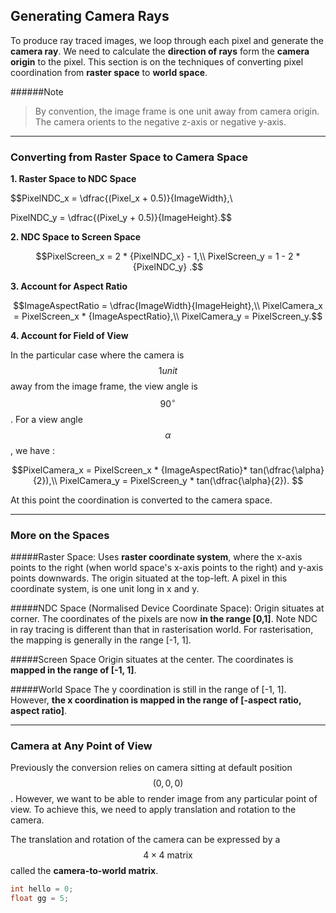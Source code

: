 ## Generating Camera Rays
To produce ray traced images, we loop through each pixel and generate the **camera ray**. We need to calculate the **direction of rays** form the **camera origin** to the pixel. This section is on the techniques of converting pixel coordination from **raster space** to **world space**.

######Note
> By convention, the image frame is one unit away from camera origin. The camera orients to the negative z-axis or negative y-axis.

 
---
### Converting from Raster Space to Camera Space
 **1. Raster Space to NDC Space**
 
$$PixelNDC_x = \dfrac{(Pixel_x + 0.5)}{ImageWidth},\\

PixelNDC_y = \dfrac{(Pixel_y + 0.5)}{ImageHeight}.$$
 
 **2. NDC Space to Screen Space**
 
 $$PixelScreen_x = 2 * {PixelNDC_x} - 1,\\
 PixelScreen_y = 1 - 2 * {PixelNDC_y} .$$
  
 **3. Account for Aspect Ratio**
   
 $$ImageAspectRatio = \dfrac{ImageWidth}{ImageHeight},\\
PixelCamera_x = PixelScreen_x * {ImageAspectRatio},\\
PixelCamera_y = PixelScreen_y.$$

**4. Account for Field of View**

In the particular case where the camera is $$1 unit$$ away from the image frame, the view angle is $$90^\circ$$. For a view angle $$\alpha$$, we have :

$$PixelCamera_x = PixelScreen_x * {ImageAspectRatio}* tan(\dfrac{\alpha}{2}),\\
PixelCamera_y = PixelScreen_y * tan(\dfrac{\alpha}{2}).
$$

At this point the coordination is converted to the camera space.


---
### More on the Spaces
#####Raster Space:
Uses **raster coordinate system**, where the x-axis points to the right (when world space's x-axis points to the right) and y-axis points downwards. The origin situated at the top-left. A pixel in this coordinate system, is one unit long in x and y.     

#####NDC Space (Normalised Device Coordinate Space):
Origin situates at corner. The coordinates of the pixels are now **in the range [0,1]**. Note NDC in ray tracing is different than that in rasterisation world. For rasterisation, the mapping is generally in the range [-1, 1].

#####Screen Space
Origin situates at the center. The coordinates is **mapped in the range of [-1, 1]**.

#####World Space
The y coordination is still in the range of [-1, 1]. However, **the x coordination is mapped in the range of [-aspect ratio, aspect ratio]**.

---
### Camera at Any Point of View
Previously the conversion relies on camera sitting at default position $$(0,0,0)$$. However, we want to be able to render image from any particular point of view. To achieve this, we need to apply translation and rotation to the camera.

The translation and rotation of the camera can be expressed by a $$ 4 \times 4 \text{ matrix}$$ called the **camera-to-world matrix**.

```C
int hello = 0;
float gg = 5; 
```
